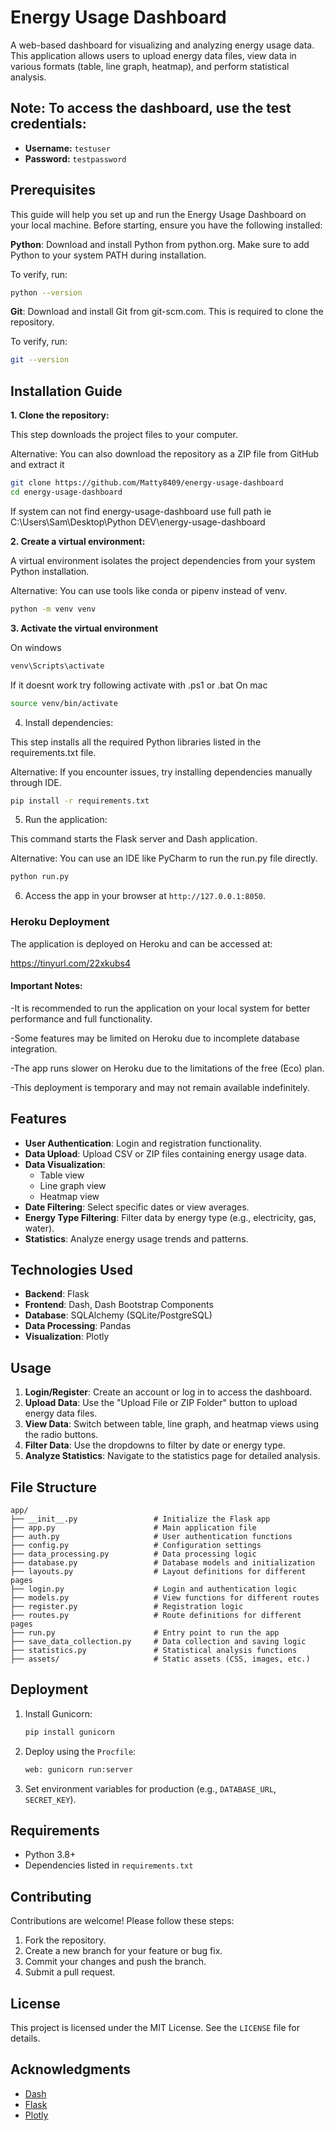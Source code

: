 # Energy Usage Dashboard

A web-based dashboard for visualizing and analyzing energy usage data. This application allows users to upload energy data files, view data in various formats (table, line graph, heatmap), and perform statistical analysis.


## **Note:** To access the dashboard, use the test credentials:
- **Username:** `testuser`
- **Password:** `testpassword`

## Prerequisites
This guide will help you set up and run the Energy Usage Dashboard on your local machine. Before starting, ensure you have the following installed:


**Python**: Download and install Python from python.org. Make sure to add Python to your system PATH during installation.

To verify, run:
```bash
python --version
```

**Git**: Download and install Git from git-scm.com. This is required to clone the repository.

To verify, run:
```bash
git --version
```
## Installation Guide

**1. Clone the repository:**
   
This step downloads the project files to your computer.

Alternative: You can also download the repository as a ZIP file from GitHub and extract it
   ```bash
   git clone https://github.com/Matty8409/energy-usage-dashboard
   cd energy-usage-dashboard
   ```
If system can not find energy-usage-dashboard use full path ie C:\Users\Sam\Desktop\Python DEV\energy-usage-dashboard

**2. Create a virtual environment:**
   
A virtual environment isolates the project dependencies from your system Python installation.

Alternative: You can use tools like conda or pipenv instead of venv.
   ```bash
   python -m venv venv
   ```

**3. Activate the virtual environment**
   
On windows
   ```bash
   venv\Scripts\activate
   ```
If it doesnt work try following activate with .ps1 or .bat
On mac
   ```bash
   source venv/bin/activate
   ```
4. Install dependencies:

This step installs all the required Python libraries listed in the requirements.txt file.

Alternative: If you encounter issues, try installing dependencies manually through IDE.


   ```bash
   pip install -r requirements.txt
   ```


5. Run the application:

This command starts the Flask server and Dash application.

Alternative: You can use an IDE like PyCharm to run the run.py file directly.

   ```bash
   python run.py
   ```

6. Access the app in your browser at `http://127.0.0.1:8050`.

### Heroku Deployment

The application is deployed on Heroku and can be accessed at:

https://tinyurl.com/22xkubs4

#### Important Notes:
-It is recommended to run the application on your local system for better performance and full functionality.

-Some features may be limited on Heroku due to incomplete database integration.

-The app runs slower on Heroku due to the limitations of the free (Eco) plan.

-This deployment is temporary and may not remain available indefinitely.


## Features

- **User Authentication**: Login and registration functionality.
- **Data Upload**: Upload CSV or ZIP files containing energy usage data.
- **Data Visualization**:
  - Table view
  - Line graph view
  - Heatmap view
- **Date Filtering**: Select specific dates or view averages.
- **Energy Type Filtering**: Filter data by energy type (e.g., electricity, gas, water).
- **Statistics**: Analyze energy usage trends and patterns.

## Technologies Used

- **Backend**: Flask
- **Frontend**: Dash, Dash Bootstrap Components
- **Database**: SQLAlchemy (SQLite/PostgreSQL)
- **Data Processing**: Pandas
- **Visualization**: Plotly

## Usage

1. **Login/Register**: Create an account or log in to access the dashboard.
2. **Upload Data**: Use the "Upload File or ZIP Folder" button to upload energy data files.
3. **View Data**: Switch between table, line graph, and heatmap views using the radio buttons.
4. **Filter Data**: Use the dropdowns to filter by date or energy type.
5. **Analyze Statistics**: Navigate to the statistics page for detailed analysis.

## File Structure

```
app/
├── __init__.py                 # Initialize the Flask app
├── app.py                      # Main application file
├── auth.py                     # User authentication functions
├── config.py                   # Configuration settings
├── data_processing.py          # Data processing logic
├── database.py                 # Database models and initialization
├── layouts.py                  # Layout definitions for different pages
├── login.py                    # Login and authentication logic
├── models.py                   # View functions for different routes
├── register.py                 # Registration logic
├── routes.py                   # Route definitions for different pages
├── run.py                      # Entry point to run the app
├── save_data_collection.py     # Data collection and saving logic
├── statistics.py               # Statistical analysis functions
├── assets/                     # Static assets (CSS, images, etc.)
```

## Deployment

1. Install Gunicorn:
   ```bash
   pip install gunicorn
   ```

2. Deploy using the `Procfile`:
   ```bash
   web: gunicorn run:server
   ```

3. Set environment variables for production (e.g., `DATABASE_URL`, `SECRET_KEY`).

## Requirements

- Python 3.8+
- Dependencies listed in `requirements.txt`

## Contributing

Contributions are welcome! Please follow these steps:

1. Fork the repository.
2. Create a new branch for your feature or bug fix.
3. Commit your changes and push the branch.
4. Submit a pull request.

## License

This project is licensed under the MIT License. See the `LICENSE` file for details.

## Acknowledgments

- [Dash](https://dash.plotly.com/)
- [Flask](https://flask.palletsprojects.com/)
- [Plotly](https://plotly.com/)
